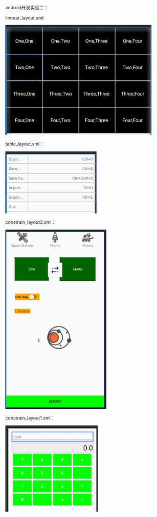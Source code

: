 android开发实验二：

linnear_layout.xml:

![image](https://github.com/tanadsfa/shiyan2/blob/main/image/1.png)

table_layout.xml：

![image](https://github.com/tanadsfa/shiyan2/blob/main/image/2.png)

constrain_layout2.xml：

![image](https://github.com/tanadsfa/shiyan2/blob/main/image/3.png)

constrain_layout1.xml：

![image](https://github.com/tanadsfa/shiyan2/blob/main/image/4.png)

